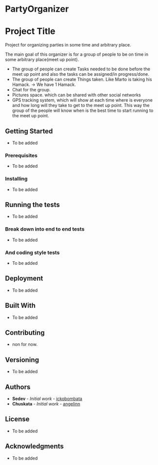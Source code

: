 # PartyOrganizer
# Project Title

Project for organizing parties in some time and arbitrary place.

The main goal of this organizer is for a group of people to be on time in some arbitrary place(meet up point).
* The group of people can create Tasks needed to be done before the meet up point and also the tasks can be assigned/in progress/done.
* The group of people can create Things taken. Like Marto is taking his Hamack. -> We have 1 Hamack.
* Chat for the group.
* Pictures space. which can be shared with other social networks
* GPS tracking system, which will show at each time where is everyone and how long will they take to get to the meet up point. This way the group of the people will know when is the best time to start running to the meet up point.


## Getting Started

* To be added

### Prerequisites

* To be added

### Installing

* To be added

## Running the tests

* To be added

### Break down into end to end tests

* To be added

### And coding style tests

* To be added

## Deployment

* To be added

## Built With

* To be added

## Contributing

* non for now.

## Versioning

* To be added

## Authors

* **Sedev** - *Initial work* - [ickobombata](https://github.com/ickobombata)
* **Chuskata** - *Initial work* - [angelinn](https://github.com/angelinn)

## License

* To be added

## Acknowledgments

* To be added

